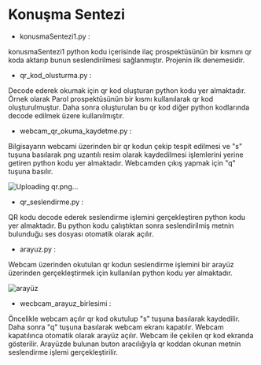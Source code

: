 # Konuşma Sentezi

* konusmaSentezi1.py :

konusmaSentezi1 python kodu içerisinde ilaç prospektüsünün bir kısmını qr koda aktarıp bunun seslendirilmesi sağlanmıştır. Projenin ilk denemesidir.

* qr_kod_olusturma.py :

Decode ederek okumak için qr kod oluşturan python kodu yer almaktadır. Örnek olarak Parol prospektüsünün bir kısmı kullanılarak qr kod oluşturulmuştur. Daha sonra oluşturulan bu qr kod diğer python kodlarında decode edilmek üzere kullanılmıştır.

* webcam_qr_okuma_kaydetme.py :

Bilgisayarın webcami üzerinden bir qr kodun çekip tespit edilmesi ve "s" tuşuna basılarak png uzantılı resim olarak kaydedilmesi işlemlerini yerine getiren python kodu yer almaktadır. Webcamden çıkış yapmak için "q" tuşuna basılır.

![Uploading qr.png…]()

* qr_seslendirme.py :

QR kodu decode ederek seslendirme işlemini gerçekleştiren python kodu yer almaktadır. Bu python kodu çalıştıktan sonra seslendirilmiş metnin bulunduğu ses dosyası otomatik olarak açılır.

* arayuz.py :

Webcam üzerinden okutulan qr kodun seslendirme işlemini bir arayüz üzerinden gerçekleştirmek için kullanılan python kodu yer almaktadır.

![arayüz](https://github.com/havvabzkrtt/Konusma_Sentezi/assets/81237002/1114e86f-cfec-4da3-8540-6fb564c46e47)

* wecbcam_arayuz_birlesimi :

Öncelikle webcam açılır qr kod okutulup "s" tuşuna basılarak kaydedilir. Daha sonra "q" tuşuna basılarak webcam ekranı kapatılır. Webcam kapatılınca otomatik olarak arayüz açılır. Webcam ile çekilen qr kod ekranda gösterilir. Arayüzde bulunan buton aracılığıyla qr koddan okunan metnin seslendirme işlemi gerçekleştirilir.
